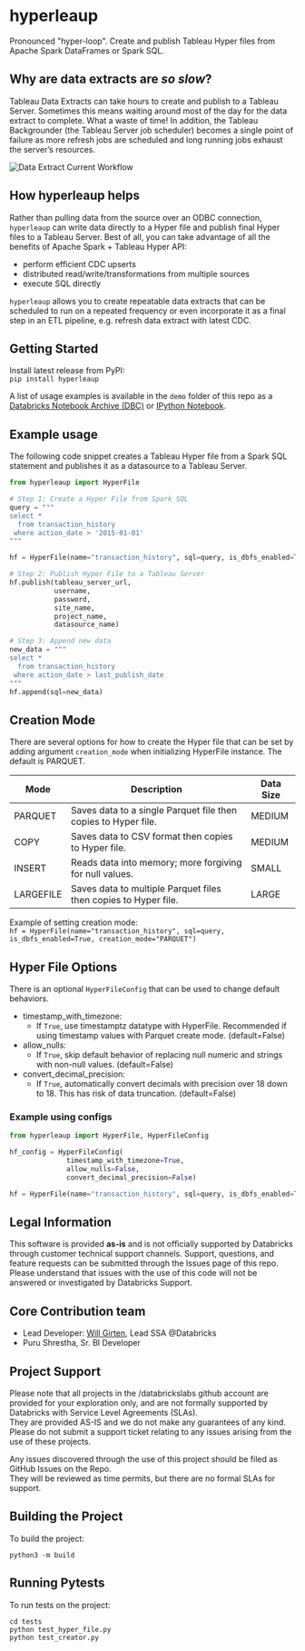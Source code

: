 # hyperleaup
Pronounced "hyper-loop". Create and publish Tableau Hyper files from Apache Spark DataFrames or Spark SQL.

## Why are data extracts are _so slow_?
Tableau Data Extracts can take hours to create and publish to a Tableau Server.
Sometimes this means waiting around most of the day for the data extract to complete.
What a waste of time! In addition, the Tableau Backgrounder (the Tableau Server job scheduler)
becomes a single point of failure as more refresh jobs are scheduled and long running jobs exhaust the server’s resources.

![Data Extract Current Workflow](images/data-extracts-current.png)

## How hyperleaup helps
Rather than pulling data from the source over an ODBC connection, `hyperleaup` can write data directly to a Hyper file
and publish final Hyper files to a Tableau Server. Best of all, you can take advantage of all the benefits of 
Apache Spark + Tableau Hyper API:
- perform efficient CDC upserts
- distributed read/write/transformations from multiple sources
- execute SQL directly

`hyperleaup` allows you to create repeatable data extracts that can be scheduled to run on a repeated frequency
or even incorporate it as a final step in an ETL pipeline, e.g. refresh data extract with latest CDC.

## Getting Started
Install latest release from PyPI:  
`pip install hyperleaup`

A list of usage examples is available in the `demo` folder of this repo as a [Databricks Notebook Archive (DBC)](demo/Hyperleaup-Demo.dbc) or [IPython Notebook](demo/Hyperleaup-Demo.ipynb).


## Example usage
The following code snippet creates a Tableau Hyper file from a Spark SQL statement and publishes it as a datasource to a Tableau Server.

```python
from hyperleaup import HyperFile

# Step 1: Create a Hyper File from Spark SQL
query = """
select *
  from transaction_history
 where action_date > '2015-01-01'
"""

hf = HyperFile(name="transaction_history", sql=query, is_dbfs_enabled=True)

# Step 2: Publish Hyper File to a Tableau Server
hf.publish(tableau_server_url,
           username,
           password,
           site_name,
           project_name,
           datasource_name)

# Step 3: Append new data
new_data = """
select *
  from transaction_history
 where action_date > last_publish_date
"""
hf.append(sql=new_data)
```

## Creation Mode
There are several options for how to create the Hyper file that can be set by adding argument `creation_mode` when initializing HyperFile instance. The default is PARQUET.

| Mode | Description | Data Size |
| --- | --- | --- |
| PARQUET | Saves data to a single Parquet file then copies to Hyper file. | MEDIUM |
| COPY | Saves data to CSV format then copies to Hyper file. | MEDIUM |
| INSERT | Reads data into memory; more forgiving for null values. | SMALL |
| LARGEFILE | Saves data to multiple Parquet files then copies to Hyper file. | LARGE |


Example of setting creation mode:  
`hf = HyperFile(name="transaction_history", sql=query, is_dbfs_enabled=True, creation_mode="PARQUET")`

## Hyper File Options
There is an optional `HyperFileConfig` that can be used to change default behaviors.
  - timestamp_with_timezone:
    - If `True`, use timestamptz datatype with HyperFile. Recommended if using timestamp values with Parquet create mode. (default=False)
  - allow_nulls:
    - If `True`, skip default behavior of replacing null numeric and strings with non-null values. (default=False)
  - convert_decimal_precision:
    - If `True`, automatically convert decimals with precision over 18 down to 18. This has risk of data truncation. (default=False)


### Example using configs
```python
from hyperleaup import HyperFile, HyperFileConfig

hf_config = HyperFileConfig(
              timestamp_with_timezone=True, 
              allow_nulls=False,
              convert_decimal_precision=False)

hf = HyperFile(name="transaction_history", sql=query, is_dbfs_enabled=True)
```

## Legal Information
This software is provided **as-is** and is not officially supported by Databricks through customer technical support channels.
Support, questions, and feature requests can be submitted through the Issues page of this repo.
Please understand that issues with the use of this code will not be answered or investigated by Databricks Support.  

## Core Contribution team
* Lead Developer: [Will Girten](https://www.linkedin.com/in/willgirten/), Lead SSA @Databricks
* Puru Shrestha, Sr. BI Developer

## Project Support
Please note that all projects in the /databrickslabs github account are provided for your exploration only, 
and are not formally supported by Databricks with Service Level Agreements (SLAs).  
They are provided AS-IS and we do not make any guarantees of any kind.  
Please do not submit a support ticket relating to any issues arising from the use of these projects.

Any issues discovered through the use of this project should be filed as GitHub Issues on the Repo.  
They will be reviewed as time permits, but there are no formal SLAs for support.


## Building the Project
To build the project: <br>
```
python3 -m build
```

## Running Pytests
To run tests on the project: <br>
```
cd tests
python test_hyper_file.py
python test_creator.py
```
